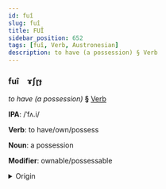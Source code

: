 ```yaml
---
id: fuî
slug: fuî
title: FUÎ
sidebar_position: 652
tags: [fuî, Verb, Austronesian]
description: to have (a possession) § Verb
---
```


### fuî&emsp;<span kind="abugida">ɤʃɽɟ</span>

*to have (a possession)* **§** [Verb](../../tags/Verb)

**IPA**: /ˈfʌ.i/

**Verb**: to have/own/possess

**Noun**: a possession

**Modifier**: ownable/possessable

<details>
    <summary>Origin</summary>
    Māori whai [fɐ.i]<br/>
    <em>Austronesian Language Family</em>
</details>